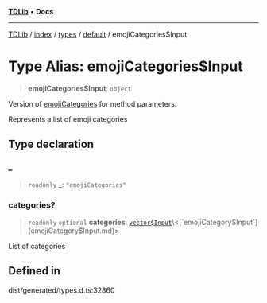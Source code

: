 [**TDLib**](../../../../../../README.md) • **Docs**

***

[TDLib](../../../../../../modules.md) / [index](../../../../../README.md) / [types](../../../README.md) / [default](../README.md) / emojiCategories$Input

# Type Alias: emojiCategories$Input

> **emojiCategories$Input**: `object`

Version of [emojiCategories](emojiCategories.md) for method parameters.

Represents a list of emoji categories

## Type declaration

### \_

> `readonly` **\_**: `"emojiCategories"`

### categories?

> `readonly` `optional` **categories**: [`vector$Input`](vector$Input.md)\<[`emojiCategory$Input`](emojiCategory$Input.md)\>

List of categories

## Defined in

dist/generated/types.d.ts:32860

